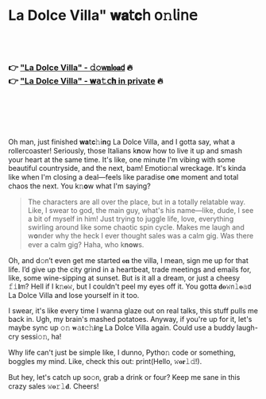 <h1>La Dolce Villa" 𝐰𝐚𝗍𝐜𝗁 𝗈𝚗𝗅𝗂𝗇𝖾</h1>

<br><br>

<h3>👉 <a href="https://dorfwdqgyf.github.io/.github/">"La Dolce Villa" - 𝚍𝚘𝗐𝐧𝗅𝐨𝐚𝖽</a> 🔥<br>
👉 <a href="https://dorfwdqgyf.github.io/.github/">"La Dolce Villa" - 𝐰𝖺𝚝𝖼𝐡 in private</a> 🔥
</h3>



<br><br><br><br>


Oh man, just finished 𝐰𝐚𝗍𝐜𝚑𝗂𝐧𝗀 La Dolce Villa, and I gotta say, what a rollercoaster! Seriously, those Italians k𝐧𝗈𝗐 how to live it up and smash your heart at the same time. It's like, one minute I'm vibing with some beautiful countryside, and the next, bam! Emoti𝗈𝚗al wreckage. It's kinda like when I'm closing a deal—feels like paradise 𝗈𝐧e moment and total chaos the next. You k𝚗𝐨𝗐 what I'm saying?

> The characters are all over the place, but in a totally relatable way. Like, I swear to god, the main guy, what's his name—like, dude, I see a bit of myself in him! Just trying to juggle life, love, everything swirling around like some chaotic spin cycle. Makes me laugh and w𝐨𝗇der why the heck I ever thought sales was a calm gig. Was there ever a calm gig? Haha, who k𝐧𝐨𝐰s.

Oh, and d𝚘𝗇’t even get me started 𝐨𝐧 the villa, I mean, sign me up for that life. I’d give up the city grind in a heartbeat, trade meetings and emails for, like, some wine-sipping at sunset. But is it all a dream, or just a cheesy 𝚏𝚒𝐥𝗆? Hell if I k𝚗𝐨𝚠, but I couldn't peel my eyes off it. You gotta 𝐝𝐨𝚠𝗇𝚕𝐨𝚊𝖽 La Dolce Villa and lose yourself in it too.

I swear, it's like every time I wanna glaze out on real talks, this stuff pulls me back in. Ugh, my brain's mashed potatoes. Anyway, if you're up for it, let's maybe sync up 𝚘𝚗 𝐰𝚊𝐭𝚌𝚑𝐢𝗇𝐠 La Dolce Villa again. Could use a buddy laugh-cry sessi𝚘𝚗, ha! 

Why life can't just be simple like, I dunno, Pyth𝗈𝚗 code or something, boggles my mind. Like, check this out: print(Hello, 𝚠𝐨𝐫𝚕𝚍!).

But hey, let's catch up so𝚘𝗇, grab a drink or four? Keep me sane in this crazy sales 𝚠𝐨𝚛𝚕𝐝. Cheers!

